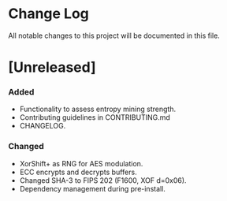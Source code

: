 # Change Log
All notable changes to this project will be documented in this file.

# [Unreleased]
### Added
- Functionality to assess entropy mining strength.
- Contributing guidelines in CONTRIBUTING.md
- CHANGELOG.

### Changed
- XorShift+ as RNG for AES modulation.
- ECC encrypts and decrypts buffers.
- Changed SHA-3 to FIPS 202 (F1600, XOF d=0x06).
- Dependency management during pre-install.
